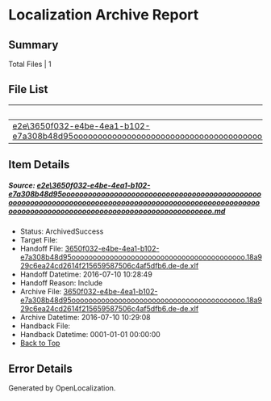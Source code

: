 # <a name='report-top'></a> Localization Archive Report

## Summary
 Total Files | 1

## File List
 Source File | Status | Details 
 ----------- | ------ | ------- 
 [e2e\3650f032-e4be-4ea1-b102-e7a308b48d95ooooooooooooooooooooooooooooooooooooooooooooooooooooooooooooooooooooooooooooooooooooooooooooooooooooooooooooooooooooooooooooooooooooooooooooooooooooooo.md](https://github.com/OpenLocalizationTestOrg/oltest/blob/869c85b2d1f23e0c28670b5a56533cd86e34bf32/e2e/3650f032-e4be-4ea1-b102-e7a308b48d95ooooooooooooooooooooooooooooooooooooooooooooooooooooooooooooooooooooooooooooooooooooooooooooooooooooooooooooooooooooooooooooooooooooooooooooooooooooooo.md) | ArchivedSuccess | [Details](#22ea8f27b891da15c4216b7b924c223d5392a3061)

## Item Details
##### <a name='22ea8f27b891da15c4216b7b924c223d5392a3061'></a> Source: [e2e\3650f032-e4be-4ea1-b102-e7a308b48d95ooooooooooooooooooooooooooooooooooooooooooooooooooooooooooooooooooooooooooooooooooooooooooooooooooooooooooooooooooooooooooooooooooooooooooooooooooooooo.md](https://github.com/OpenLocalizationTestOrg/oltest/blob/869c85b2d1f23e0c28670b5a56533cd86e34bf32/e2e/3650f032-e4be-4ea1-b102-e7a308b48d95ooooooooooooooooooooooooooooooooooooooooooooooooooooooooooooooooooooooooooooooooooooooooooooooooooooooooooooooooooooooooooooooooooooooooooooooooooooooo.md)
* Status: ArchivedSuccess
* Target File: 
* Handoff File: [3650f032-e4be-4ea1-b102-e7a308b48d95ooooooooooooooooooooooooooooooooooooooooo.18a929c6ea24cd2614f215659587506c4af5dfb6.de-de.xlf](https://github.com/OpenLocalizationTestOrg/olhandoff-e2e/blob/2a9974266d8e541d783f312678e09bb35c3d5086/ol-handoff/OpenLocalizationTestOrg/oltest-dede-fly/ci/ht/3650f032-e4be-4ea1-b102-e7a308b48d95ooooooooooooooooooooooooooooooooooooooooo.18a929c6ea24cd2614f215659587506c4af5dfb6.de-de.xlf)
* Handoff Datetime: 2016-07-10 10:28:49
* Handoff Reason: Include
* Archive File: [3650f032-e4be-4ea1-b102-e7a308b48d95ooooooooooooooooooooooooooooooooooooooooo.18a929c6ea24cd2614f215659587506c4af5dfb6.de-de.xlf](https://github.com/OpenLocalizationTestOrg/olhandoff-e2e/blob/8f0b549341abc87ba100d515b038225373004c17/ol-archive/OpenLocalizationTestOrg/oltest-dede-fly/ci/ht/3650f032-e4be-4ea1-b102-e7a308b48d95ooooooooooooooooooooooooooooooooooooooooo.18a929c6ea24cd2614f215659587506c4af5dfb6.de-de.xlf)
* Archive Datetime: 2016-07-10 10:29:08
* Handback File: 
* Handback Datetime: 0001-01-01 00:00:00
* [Back to Top](#report-top)


## Error Details

Generated by OpenLocalization.
